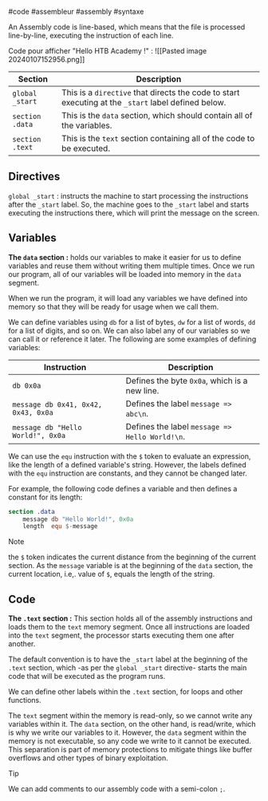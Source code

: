 #code #assembleur #assembly #syntaxe

An Assembly code is line-based, which means that the file is processed line-by-line, executing the instruction of each line.

Code pour afficher "Hello HTB Academy !" : 
![[Pasted image 20240107152956.png]]

| Section         | Description                                                                                         |
| --------------- | --------------------------------------------------------------------------------------------------- |
| `global _start` | This is a `directive` that directs the code to start executing at the `_start` label defined below. |
| `section .data` | This is the `data` section, which should contain all of the variables.                              |
| `section .text` | This is the `text` section containing all of the code to be executed.                               |

## Directives

`global _start` : instructs the machine to start processing the instructions after the `_start` label. So, the machine goes to the `_start` label and starts executing the instructions there, which will print the message on the screen.

## Variables

**The `data` section :**
holds our variables to make it easier for us to define variables and reuse them without writing them multiple times. Once we run our program, all of our variables will be loaded into memory in the `data` segment.

When we run the program, it will load any variables we have defined into memory so that they will be ready for usage when we call them.

We can define variables using `db` for a list of bytes, `dw` for a list of words, `dd` for a list of digits, and so on. We can also label any of our variables so we can call it or reference it later. The following are some examples of defining variables:

|Instruction|Description|
|---|---|
|`db 0x0a`|Defines the byte `0x0a`, which is a new line.|
|`message db 0x41, 0x42, 0x43, 0x0a`|Defines the label `message => abc\n`.|
|`message db "Hello World!", 0x0a`|Defines the label `message => Hello World!\n`.|

We can use the `equ` instruction with the `$` token to evaluate an expression, like the length of a defined variable's string. However, the labels defined with the `equ` instruction are constants, and they cannot be changed later.

For example, the following code defines a variable and then defines a constant for its length:

```nasm
section .data
    message db "Hello World!", 0x0a
    length  equ $-message
```

>[!note]
>the `$` token indicates the current distance from the beginning of the current section. As the `message` variable is at the beginning of the `data` section, the current location, i.e,. value of `$`, equals the length of the string. 

## Code

**The `.text` section :**
This section holds all of the assembly instructions and loads them to the `text` memory segment. Once all instructions are loaded into the `text` segment, the processor starts executing them one after another.

The default convention is to have the `_start` label at the beginning of the `.text` section, which -as per the `global _start` directive- starts the main code that will be executed as the program runs.

We can define other labels within the `.text` section, for loops and other functions.

The `text` segment within the memory is read-only, so we cannot write any variables within it. The `data` section, on the other hand, is read/write, which is why we write our variables to it. However, the `data` segment within the memory is not executable, so any code we write to it cannot be executed. This separation is part of memory protections to mitigate things like buffer overflows and other types of binary exploitation.

>[!Tip]
>We can add comments to our assembly code with a semi-colon `;`.


